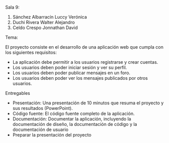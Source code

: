 Sala 9: 
1. Sánchez Albarracín Luccy Verónica 
2. Duchi Rivera Walter Alejandro 
3. Celdo Crespo Jonnathan David 

Tema: 

El proyecto consiste en el desarrollo de una aplicación web que cumpla con los siguientes requisitos:
- La aplicación debe permitir a los usuarios registrarse y crear cuentas.
- Los usuarios deben poder iniciar sesión y ver su perfil.
- Los usuarios deben poder publicar mensajes en un foro.
- Los usuarios deben poder ver los mensajes publicados por otros usuarios.

Entregables
 - Presentación: Una presentación de 10 minutos que resuma el proyecto y sus resultados (PowerPoint).
 - Código fuente: El código fuente completo de la aplicación.
 - Documentación:  Documentar la aplicación, incluyendo la documentación de diseño, la documentación de código y la documentación de usuario
 - Preparar la presentación del proyecto


